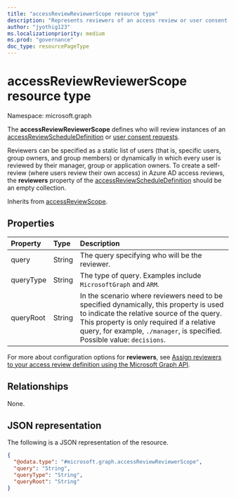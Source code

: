 ```yaml
---
title: "accessReviewReviewerScope resource type"
description: "Represents reviewers of an access review or user consent requests."
author: "jyothig123"
ms.localizationpriority: medium
ms.prod: "governance"
doc_type: resourcePageType
---
```


# accessReviewReviewerScope resource type

Namespace: microsoft.graph

The **accessReviewReviewerScope** defines who will review instances of an [accessReviewScheduleDefinition](accessreviewscheduledefinition.md) or [user consent requests](consentrequests-overview.md). 

Reviewers can be specified as a static list of users (that is, specific users, group owners, and group members) or dynamically in which every user is reviewed by their manager, group or application owners. To create a self-review (where users review their own access) in Azure AD access reviews, the **reviewers** property of the [accessReviewScheduleDefinition](accessreviewscheduledefinition.md) should be an empty collection.

Inherits from [accessReviewScope](../resources/accessreviewscope.md).

## Properties
| Property | Type | Description |
| :-------------------------| :---------- | :---------- |
| query | String | The query specifying who will be the reviewer.|
| queryType | String | The type of query. Examples include `MicrosoftGraph` and `ARM`. |
| queryRoot | String | In the scenario where reviewers need to be specified dynamically, this property is used to indicate the relative source of the query. This property is only required if a relative query, for example, `./manager`, is specified. Possible value: `decisions`. |

For more about configuration options for **reviewers**, see [Assign reviewers to your access review definition using the Microsoft Graph API](/graph/accessreviews-reviewers-concept).


## Relationships
None.

## JSON representation
The following is a JSON representation of the resource.
<!-- {
  "blockType": "resource",
  "@odata.type": "microsoft.graph.accessReviewReviewerScope"
}
-->
``` json
{
  "@odata.type": "#microsoft.graph.accessReviewReviewerScope",
  "query": "String",
  "queryType": "String",
  "queryRoot": "String"
}
```
